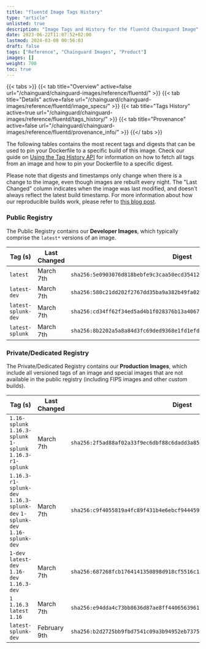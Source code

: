```yaml
---
title: "fluentd Image Tags History"
type: "article"
unlisted: true
description: "Image Tags and History for the fluentd Chainguard Image"
date: 2023-06-22T11:07:52+02:00
lastmod: 2024-03-08 00:56:03
draft: false
tags: ["Reference", "Chainguard Images", "Product"]
images: []
weight: 700
toc: true
---
```


{{< tabs >}}
{{< tab title="Overview" active=false url="/chainguard/chainguard-images/reference/fluentd/" >}}
{{< tab title="Details" active=false url="/chainguard/chainguard-images/reference/fluentd/image_specs/" >}}
{{< tab title="Tags History" active=true url="/chainguard/chainguard-images/reference/fluentd/tags_history/" >}}
{{< tab title="Provenance" active=false url="/chainguard/chainguard-images/reference/fluentd/provenance_info/" >}}
{{</ tabs >}}

The following tables contains the most recent tags and digests that can be used to pin your Dockerfile to a specific build of this image. Check our guide on [Using the Tag History API](/chainguard/chainguard-images/using-the-tag-history-api/) for information on how to fetch all tags from an image and how to pin your Dockerfile to a specific digest.

Please note that digests and timestamps only change when there is a change to the image, even though images are rebuilt every night. The "Last Changed" column indicates when the image was last modified, and doesn't always reflect the latest build timestamp. For more information about how our reproducible builds work, please refer to [this blog post](https://www.chainguard.dev/unchained/reproducing-chainguards-reproducible-image-builds).

### Public Registry
The Public Registry contains our **Developer Images**, which typically comprise the `latest*` versions of an image.

| Tag (s)              | Last Changed | Digest                                                                    |
|----------------------|--------------|---------------------------------------------------------------------------|
|  `latest`            | March 7th    | `sha256:5e0903076d818bebfe9c3caa50ecd354121fa8e306b2534f14e0338c0eb9112c` |
|  `latest-dev`        | March 7th    | `sha256:580c21dd202f2767dd35ba9a382b49fa023254f435f26bbc1aa9c3b96ad74ebb` |
|  `latest-splunk-dev` | March 7th    | `sha256:cd34ff62f34ed5ad4b1f028376b13a4067c810d384c318b1cb4f38f8ff54f263` |
|  `latest-splunk`     | March 7th    | `sha256:8b2202a5a8a84d3fc69ded9368e1fd1efd4655258b1caf4b61e3936a3147a78b` |


### Private/Dedicated Registry
The Private/Dedicated Registry contains our **Production Images**, which include all versioned tags of an image and special images that are not available in the public registry (including FIPS images and other custom builds).

| Tag (s)                                                                      | Last Changed | Digest                                                                    |
|------------------------------------------------------------------------------|--------------|---------------------------------------------------------------------------|
|  `1.16-splunk` `1.16.3-splunk` `1-splunk` `1.16.3-r1-splunk`                 | March 7th    | `sha256:2f5ad88af02a33f9ec6dbf88c6dadd3a8505083149d2723e91e99daaebebac2b` |
|  `1.16.3-r1-splunk-dev` `1.16.3-splunk-dev` `1-splunk-dev` `1.16-splunk-dev` | March 7th    | `sha256:c9f4055819a4fc89f431b4e6ebcf9444598b881d5bb8f73ad9adfe396758d81f` |
|  `1-dev` `latest-dev` `1.16-dev` `1.16.3-dev`                                | March 7th    | `sha256:687268fcb1764141350898d918cf5516c1213c80d35fe57e10fc5a51c12245b6` |
|  `1` `1.16.3` `latest` `1.16`                                                | March 7th    | `sha256:e94dda4c73bb8636d87ae8ff4406563961de0b488ef2d80696198de9b160a4ab` |
|  `latest-splunk-dev`                                                         | February 9th | `sha256:b2d2725bb9fbd7541c09a3b94952eb73751a93c5d99377eebd46ae7dbaeb6853` |

